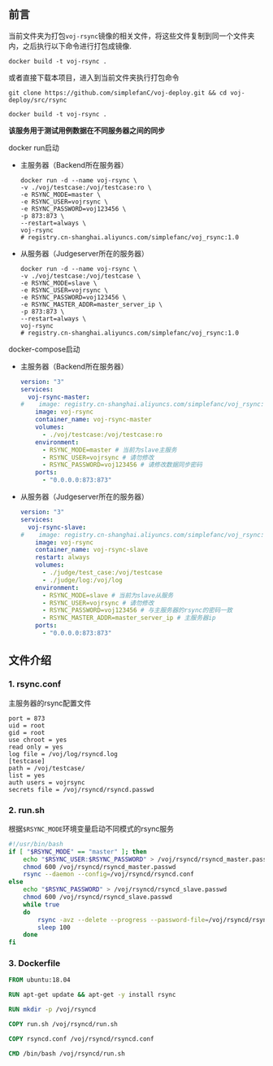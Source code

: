 ## 前言

当前文件夹为打包`voj-rsync`镜像的相关文件，将这些文件复制到同一个文件夹内，之后执行以下命令进行打包成镜像.

```shell
docker build -t voj-rsync .
```

或者直接下载本项目，进入到当前文件夹执行打包命令

```shell
git clone https://github.com/simplefanC/voj-deploy.git && cd voj-deploy/src/rsync

docker build -t voj-rsync .
```

**该服务用于测试用例数据在不同服务器之间的同步**

docker run启动

- 主服务器（Backend所在服务器）

  ```shell
  docker run -d --name voj-rsync \
  -v ./voj/testcase:/voj/testcase:ro \
  -e RSYNC_MODE=master \
  -e RSYNC_USER=vojrsync \
  -e RSYNC_PASSWORD=voj123456 \
  -p 873:873 \
  --restart=always \
  voj-rsync
  # registry.cn-shanghai.aliyuncs.com/simplefanc/voj_rsync:1.0
  ```

- 从服务器（Judgeserver所在的服务器）

  ```shell
  docker run -d --name voj-rsync \
  -v ./voj/testcase:/voj/testcase \
  -e RSYNC_MODE=slave \
  -e RSYNC_USER=vojrsync \
  -e RSYNC_PASSWORD=voj123456 \
  -e RSYNC_MASTER_ADDR=master_server_ip \
  -p 873:873 \
  --restart=always \
  voj-rsync
  # registry.cn-shanghai.aliyuncs.com/simplefanc/voj_rsync:1.0
  ```

  

docker-compose启动

- 主服务器（Backend所在服务器）

  ```yaml
  version: "3"
  services:
    voj-rsync-master:
  #    image: registry.cn-shanghai.aliyuncs.com/simplefanc/voj_rsync:1.0
      image: voj-rsync
      container_name: voj-rsync-master
      volumes:
        - ./voj/testcase:/voj/testcase:ro
      environment:
        - RSYNC_MODE=master # 当前为slave主服务
        - RSYNC_USER=vojrsync # 请勿修改
        - RSYNC_PASSWORD=voj123456 # 请修改数据同步密码
      ports:
        - "0.0.0.0:873:873"
  ```

- 从服务器（Judgeserver所在的服务器）

  ```yaml
  version: "3"
  services:
    voj-rsync-slave:
  #    image: registry.cn-shanghai.aliyuncs.com/simplefanc/voj_rsync:1.0
      image: voj-rsync
      container_name: voj-rsync-slave
      restart: always
      volumes:
        - ./judge/test_case:/voj/testcase
        - ./judge/log:/voj/log
      environment:
        - RSYNC_MODE=slave # 当前为slave从服务
        - RSYNC_USER=vojrsync # 请勿修改
        - RSYNC_PASSWORD=voj123456 # 与主服务器的rsync的密码一致
        - RSYNC_MASTER_ADDR=master_server_ip # 主服务器ip
      ports:
        - "0.0.0.0:873:873"
  ```



## 文件介绍

### 1. rsync.conf

主服务器的rsync配置文件

```shell
port = 873
uid = root
gid = root
use chroot = yes
read only = yes
log file = /voj/log/rsyncd.log
[testcase]
path = /voj/testcase/
list = yes
auth users = vojrsync
secrets file = /voj/rsyncd/rsyncd.passwd
```

### 2. run.sh

根据`$RSYNC_MODE`环境变量启动不同模式的rsync服务

```bash
#!/usr/bin/bash
if [ "$RSYNC_MODE" == "master" ]; then
	echo "$RSYNC_USER:$RSYNC_PASSWORD" > /voj/rsyncd/rsyncd_master.passwd
	chmod 600 /voj/rsyncd/rsyncd_master.passwd
	rsync --daemon --config=/voj/rsyncd/rsyncd.conf
else
	echo "$RSYNC_PASSWORD" > /voj/rsyncd/rsyncd_slave.passwd
	chmod 600 /voj/rsyncd/rsyncd_slave.passwd
	while true
	do
		rsync -avz --delete --progress --password-file=/voj/rsyncd/rsyncd_slave.passwd $RSYNC_USER@$RSYNC_MASTER_ADDR::testcase /voj/testcase >> /voj/log/rsync_slave.log
		sleep 100
	done
fi
```



### 3. Dockerfile

```dockerfile
FROM ubuntu:18.04

RUN apt-get update && apt-get -y install rsync

RUN mkdir -p /voj/rsyncd

COPY run.sh /voj/rsyncd/run.sh

COPY rsyncd.conf /voj/rsyncd/rsyncd.conf

CMD /bin/bash /voj/rsyncd/run.sh
```



